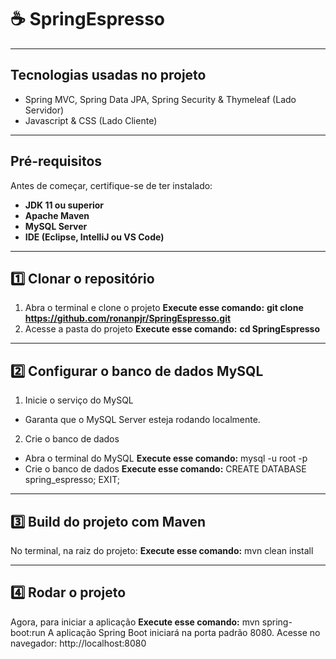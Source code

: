 # ☕ SpringEspresso

---

## Tecnologias usadas no projeto

- Spring MVC, Spring Data JPA, Spring Security & Thymeleaf (Lado Servidor)
- Javascript & CSS (Lado Cliente)

---

## Pré-requisitos

Antes de começar, certifique-se de ter instalado:

- **JDK 11 ou superior**
- **Apache Maven**
- **MySQL Server**
- **IDE (Eclipse, IntelliJ ou VS Code)**

---

## 1️⃣ Clonar o repositório

1. Abra o terminal e clone o projeto
**Execute esse comando:**
**git clone https://github.com/ronanpjr/SpringEspresso.git**
3. Acesse a pasta do projeto
**Execute esse comando:**
**cd SpringEspresso**

---

## 2️⃣ Configurar o banco de dados MySQL
1. Inicie o serviço do MySQL
- Garanta que o MySQL Server esteja rodando localmente.

2. Crie o banco de dados
- Abra o terminal do MySQL
**Execute esse comando:**
mysql -u root -p
- Crie o banco de dados
**Execute esse comando:**
CREATE DATABASE spring_espresso;
EXIT;

---

## 3️⃣ Build do projeto com Maven
No terminal, na raiz do projeto:
**Execute esse comando:**
mvn clean install

---

## 4️⃣ Rodar o projeto
Agora, para iniciar a aplicação
**Execute esse comando:**
mvn spring-boot:run
A aplicação Spring Boot iniciará na porta padrão 8080.
Acesse no navegador:
http://localhost:8080
